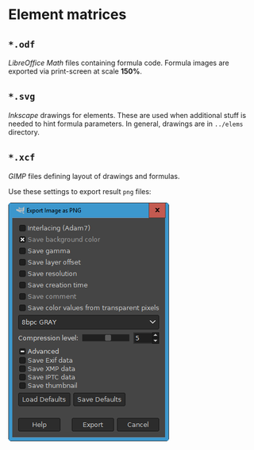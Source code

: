 # Element matrices

## `*.odf`
*LibreOffice Math* files containing formula code.
Formula images are exported via print-screen at scale **150%**.

## `*.svg`
*Inkscape* drawings for elements. These are used when additional stuff is needed to hint formula parameters. In general, drawings are in `../elems` directory.

## `*.xcf`
*GIMP* files defining layout of drawings and formulas.

Use these settings to export result `png` files:

![png settngs](_gimp_png_settings.png)